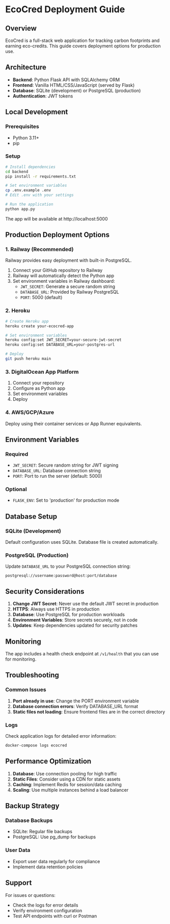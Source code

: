 # EcoCred Deployment Guide

## Overview
EcoCred is a full-stack web application for tracking carbon footprints and earning eco-credits. This guide covers deployment options for production use.

## Architecture
- **Backend**: Python Flask API with SQLAlchemy ORM
- **Frontend**: Vanilla HTML/CSS/JavaScript (served by Flask)
- **Database**: SQLite (development) or PostgreSQL (production)
- **Authentication**: JWT tokens

## Local Development

### Prerequisites
- Python 3.11+
- pip

### Setup
```bash
# Install dependencies
cd backend
pip install -r requirements.txt

# Set environment variables
cp .env.example .env
# Edit .env with your settings

# Run the application
python app.py
```

The app will be available at http://localhost:5000


## Production Deployment Options

### 1. Railway (Recommended)
Railway provides easy deployment with built-in PostgreSQL.

1. Connect your GitHub repository to Railway
2. Railway will automatically detect the Python app
3. Set environment variables in Railway dashboard:
   - `JWT_SECRET`: Generate a secure random string
   - `DATABASE_URL`: Provided by Railway PostgreSQL
   - `PORT`: 5000 (default)

### 2. Heroku
```bash
# Create Heroku app
heroku create your-ecocred-app

# Set environment variables
heroku config:set JWT_SECRET=your-secure-jwt-secret
heroku config:set DATABASE_URL=your-postgres-url

# Deploy
git push heroku main
```

### 3. DigitalOcean App Platform
1. Connect your repository
2. Configure as Python app
3. Set environment variables
4. Deploy

### 4. AWS/GCP/Azure
Deploy using their container services or App Runner equivalents.

## Environment Variables

### Required
- `JWT_SECRET`: Secure random string for JWT signing
- `DATABASE_URL`: Database connection string
- `PORT`: Port to run the server (default: 5000)

### Optional
- `FLASK_ENV`: Set to 'production' for production mode

## Database Setup

### SQLite (Development)
Default configuration uses SQLite. Database file is created automatically.

### PostgreSQL (Production)
Update `DATABASE_URL` to your PostgreSQL connection string:
```
postgresql://username:password@host:port/database
```

## Security Considerations

1. **Change JWT Secret**: Never use the default JWT secret in production
2. **HTTPS**: Always use HTTPS in production
3. **Database**: Use PostgreSQL for production workloads
4. **Environment Variables**: Store secrets securely, not in code
5. **Updates**: Keep dependencies updated for security patches

## Monitoring

The app includes a health check endpoint at `/v1/health` that you can use for monitoring.

## Troubleshooting

### Common Issues
1. **Port already in use**: Change the PORT environment variable
2. **Database connection errors**: Verify DATABASE_URL format
3. **Static files not loading**: Ensure frontend files are in the correct directory

### Logs
Check application logs for detailed error information:
```bash
docker-compose logs ecocred
```

## Performance Optimization

1. **Database**: Use connection pooling for high traffic
2. **Static Files**: Consider using a CDN for static assets
3. **Caching**: Implement Redis for session/data caching
4. **Scaling**: Use multiple instances behind a load balancer

## Backup Strategy

### Database Backups
- SQLite: Regular file backups
- PostgreSQL: Use pg_dump for backups

### User Data
- Export user data regularly for compliance
- Implement data retention policies

## Support

For issues or questions:
- Check the logs for error details
- Verify environment configuration
- Test API endpoints with curl or Postman